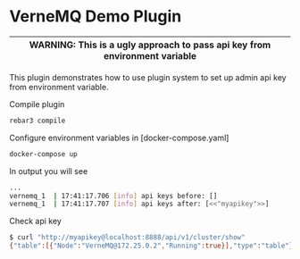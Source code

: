 # VerneMQ Demo Plugin

| WARNING: This is a ugly approach to pass api key from environment variable |
| --- |

This plugin demonstrates how to use plugin system to set up admin api key from environment variable. 

Compile plugin
```bash
rebar3 compile
```

Configure environment variables in [docker-compose.yaml]
```bash
docker-compose up
```

In output you will see
```bash
...
vernemq_1  | 17:41:17.706 [info] api keys before: []
vernemq_1  | 17:41:17.707 [info] api keys after: [<<"myapikey">>]
```

Check api key
```bash
$ curl "http://myapikey@localhost:8888/api/v1/cluster/show"
{"table":[{"Node":"VerneMQ@172.25.0.2","Running":true}],"type":"table"}
```
